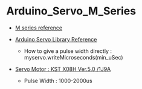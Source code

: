 # Arduino_Servo_M_Series

* [M series reference](url)

* [Arduino Servo Library Reference](https://github.com/arduino-libraries/Servo/blob/master/docs/api.md)
  * How to give a pulse width directly : myservo.writeMicroseconds(min_uSec)

* [Servo Motor : KST X08H Ver.5.0 /1J9A](https://ja.aliexpress.com/item/4000332426468.html?spm=a2g0o.productlist.0.0.412771bbwbauhO&algo_pvid=bf575cd0-652f-48de-8c27-451f99fa9c24&algo_expid=bf575cd0-652f-48de-8c27-451f99fa9c24-1&btsid=0bb0623316122344239956631e9b43&ws_ab_test=searchweb0_0,searchweb201602_,searchweb201603_)
  * Pulse Width : 1000-2000us
